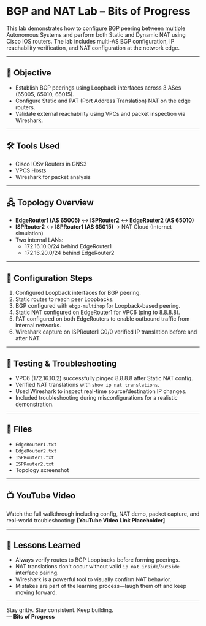 # BGP and NAT Lab – Bits of Progress

This lab demonstrates how to configure BGP peering between multiple Autonomous Systems and perform both Static and Dynamic NAT using Cisco IOS routers. The lab includes multi-AS BGP configuration, IP reachability verification, and NAT configuration at the network edge.

---

## 🧠 Objective
- Establish BGP peerings using Loopback interfaces across 3 ASes (65005, 65010, 65015).
- Configure Static and PAT (Port Address Translation) NAT on the edge routers.
- Validate external reachability using VPCs and packet inspection via Wireshark.

---

## 🛠️ Tools Used
- Cisco IOSv Routers in GNS3
- VPCS Hosts
- Wireshark for packet analysis

---

## 🖧 Topology Overview

- **EdgeRouter1 (AS 65005)** ↔ **ISPRouter2** ↔ **EdgeRouter2 (AS 65010)**
- **ISPRouter2** ↔ **ISPRouter1 (AS 65015)** → NAT Cloud (Internet simulation)
- Two internal LANs:
  - 172.16.10.0/24 behind EdgeRouter1
  - 172.16.20.0/24 behind EdgeRouter2

---

## 🔧 Configuration Steps

1. Configured Loopback interfaces for BGP peering.
2. Static routes to reach peer Loopbacks.
3. BGP configured with `ebgp-multihop` for Loopback-based peering.
4. Static NAT configured on EdgeRouter1 for VPC6 (ping to 8.8.8.8).
5. PAT configured on both EdgeRouters to enable outbound traffic from internal networks.
6. Wireshark capture on ISPRouter1 G0/0 verified IP translation before and after NAT.

---

## 🧪 Testing & Troubleshooting

- VPC6 (172.16.10.2) successfully pinged 8.8.8.8 after Static NAT config.
- Verified NAT translations with `show ip nat translations`.
- Used Wireshark to inspect real-time source/destination IP changes.
- Included troubleshooting during misconfigurations for a realistic demonstration.

---

## 📁 Files

- `EdgeRouter1.txt`  
- `EdgeRouter2.txt`  
- `ISPRouter1.txt`  
- `ISPRouter2.txt`  
- Topology screenshot

---

## 📺 YouTube Video

Watch the full walkthrough including config, NAT demo, packet capture, and real-world troubleshooting:
**[YouTube Video Link Placeholder]**

---

## 🧠 Lessons Learned

- Always verify routes to BGP Loopbacks before forming peerings.
- NAT translations don’t occur without valid `ip nat inside`/`outside` interface pairing.
- Wireshark is a powerful tool to visually confirm NAT behavior.
- Mistakes are part of the learning process—laugh them off and keep moving forward.

---

Stay gritty. Stay consistent. Keep building.  
— **Bits of Progress**
